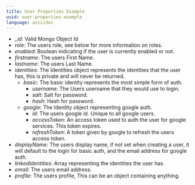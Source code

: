 ```yaml
---
title: User Properties Example
uuid: user-properties-example
language: asciidoc
---
```



* *_id*: Valid Mongo Object Id
* *role*: The users role, see below for more information on roles.
* *enabled*: Boolean indicating if the user is currently enabled or not.
* *firstname*: The users First Name.
* *lastname*: The users Last Name.
* *identities*: The Identities object represents the identities that the user has, this is private and will never be returned.
    * *basic*: The basic identity represents the most simple form of auth.
        * *username*: The Users username that they would use to login.
        * *salt*: Salt for password.
        * *hash*: Hash for password.
    * *google*: The Identity object representing google auth.
        * *id*: The users google id. Unique to all google users.
        * *accessToken*: An access token used to auth the user for google services. This token expires.
        * *refreshToken*: A token given by google to refresh the users access token.
* *displayName*: The users display name, if not set when creating a user, it will default to the login for basic auth, and the email address for google auth.
* *linkedIdentities*: Array representing the identities the user has.
* *email*: The users email address.
* *profile*: The users profile, This can be an object containing anything.